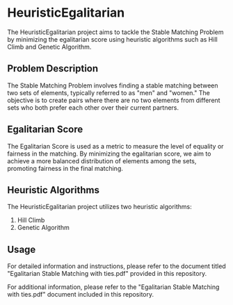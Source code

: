 # HeuristicEgalitarian

The HeuristicEgalitarian project aims to tackle the Stable Matching Problem by minimizing the egalitarian score using heuristic algorithms such as Hill Climb and Genetic Algorithm.

## Problem Description

The Stable Matching Problem involves finding a stable matching between two sets of elements, typically referred to as "men" and "women." The objective is to create pairs where there are no two elements from different sets who both prefer each other over their current partners.

## Egalitarian Score

The Egalitarian Score is used as a metric to measure the level of equality or fairness in the matching. By minimizing the egalitarian score, we aim to achieve a more balanced distribution of elements among the sets, promoting fairness in the final matching.

## Heuristic Algorithms

The HeuristicEgalitarian project utilizes two heuristic algorithms:

1. Hill Climb
2. Genetic Algorithm

## Usage

For detailed information and instructions, please refer to the document titled "Egalitarian Stable Matching with ties.pdf" provided in this repository.

For additional information, please refer to the "Egalitarian Stable Matching with ties.pdf" document included in this repository.
